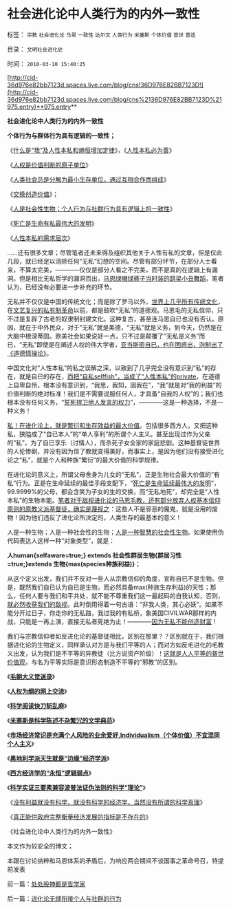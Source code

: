 # 社会进化论中人类行为的内外一致性

标签： `宗教` `社会进化论` `马恩` `一致性` `达尔文` `人类行为` `米塞斯` `个体价值` `普世` `普适` 

目录： `文明社会进化史`

时间： `2010-03-10 15:40:25`

[http://cid-36d976e82bb7123d.spaces.live.com/blog/cns!36D976E82BB7123D!](http://cid-36d976e82bb7123d.spaces.live.com/blog/cns%2136D976E82BB7123D%21975.entry)**975.entry**



**社会进化论中人类行为的内外一致性**

**个体行为与群体行为具有逻辑的一致性；**

《[什么是“我”及人性本私和熵恒增加定律](../../../2009/11/4/什么是“我”及人性本私和熵恒增加定律.md)》，《[人性本私必为善](../../../2009/9/24/人性本私必为善.md)》

《[人权是价值判断的原子单位](../../../2010/1/21/人权是价值判断的原子单位.md)》

《[人类社会总是分解为最小生存单位，通过互相合作而组成](../../../2010/2/6/人类社会之初是集权局限于生存保证的最小单位.md)》

《[交换创造价值](../../../2009/12/18/交换创造价值决定了“市场才是经济”.md)》；

《[人是社会性生物；个人行为与社群行为具有逻辑上的一致性](../../../2009/9/30/自然世界的多样化和安全感.md)》

《[死亡是生命有私最伟大的发明](../../../2007/10/21/“生命无价”？难以逾越的医疗伦理陷阱.md)》

《[人性本私的需求层次](../../../2009/11/9/“资本逐利”是人类行为第三个次级需求本能.md)》

……还有很多文章；尽管笔者还未来得及组织其他关于人性有私的文章，但是仅此几段，就已经足以消除任何“无私”幻想的空间。尽管有部分环节，在部分人士看来，不算太完美，————仅仅是部分人看之不完美，而不是真的在逻辑上有漏洞。但是相比无私哲学的漏洞百出，[马恩绿帽绿裤子当时装的跳梁小丑舞蹈](../../../2009/5/9/人性本私！马列信仰和唯心主义的关系.md)，笔者认为，已经没有必要进一步补充的环节。

无私并不仅仅是中国的传统文化；而是除了罗马以外，[世界上几乎所有传统文化](../../../2009/7/11/以传统文化对抗普世价值观是形同自杀.md)，在[文艺复兴的私有制革命](http://blog.sina.com.cn/s/blog_5563a64d0100fr7q.html)以前，都是鼓吹“无私”的道德观。马恩毛的无私信仰，只不过是复辟了古老的奴隶制封建文化。这种复古，甚至连马恩自已也没有否认。原因，就在于中外民众，对于“无私”就是美德，“无私”就是义务，到今天，仍然是在大脑中根深蒂固。欧美社会如果说好一点，只不过是颠覆了“无私是义务”而已，“无私”即使是在阐述人权的伟大学者，[亚当斯密自已，也在困惑出，泡制出了《道德情操论》](../../../2009/11/6/斯密的《道德情操论》和君权贵族的道德情操.md)。

中国文化对“人性本私”的私之误解之深，以致到了几乎完全没有意识到“私”的存在，就是自已的存在，[而把“自私selffish”，当成了“人性本私”的private](../../../2009/3/26/人性本私！无私与自私是同义词.md)，在道德上自卑自怜，根本没有意识到，“我思，我知，固我在”，“我”就是对“我的利益”的价值判断的绝对标准！我们是不需要说服任何人，才具备“自我的人权”的；我们也根本没有任何义务，“[誓死捍卫他人发言的权力](../../../2009/3/26/他人说话的权力轮不到我们誓死保护.md)”，————这是一种选择，不是一种义务！

[私！在进化论上，就是繁衍和生存效益的最大价值](../../../2009/9/24/人性本私必为善.md)。包括很多西方人，又把这种私，狭隘成了“自已本人”的“单人享利”的所谓个人主义。甚至出现过作为父亲的“私”，为了自已享乐（讨情人），而杀死子女全家的家庭悲剧。这种基督徒世界的人伦惨剧，并没有因为信了教就变得美好，而事实上，是因为他们没有接受进化论之“私”，就是个人和种族“繁衍”的最大价值的科学规律。

在进化论的意义上，所谓父母舍身为儿女的“无私”，正是生物社会最大价值的“有私”行为。正是在生命延续的最佳手段支配下，“[死亡是生命延续最伟大的发明](../../../2009/4/20/人性本私来源于生物进化论的生物属性.md)”，99.9999%的父母，都会含笑为子女的生的交换，而“无私地死”，却完全是“人性本私”的生物本能。[笔者对于敌视进化论的马恩毛教，还有部分放弃人权基本信仰原则的原教义派基督徒，确实是蔑视之](../../../2009/11/9/生物学，进化论，基督教和马克思主义.md)：这些人不是邪恶的魔鬼，就是没用的废物！因为他们违反了进化论所决定的，人类生存的最基本的意义！

人是一种生物；人是一种社会性的生物；[人是一种智慧的社会性生物](../../../2009/10/29/伟大的思想家亚当斯密的迷惑.md)。如果使用伪代码表达人这样一种“对象类型”，就是：

**人human{selfaware=true;} extends 社会性群居生物{群居习性=true;}extends 生物{max(species种族利益)}**；

从这个定义出发，我们并不反对一些人从宗教信仰的角度，宣称自已不是生物。但是，既然我们自已认为自已是生物，而必然具备max(种族生存利益)的天性；那么，任何人要与我们和平共处，就不能不尊重我们这一最起码的自我认知，否则，[就必然收获我们的敌视](../../../2010/1/30/邪恶的三个层次.md)。此时倒用得着一句古语：“非我人类，其心必妖”。如果不能分开过日子，你走你的无私路，我过我的有私桥，象美国CIVILWAR那样的内战，只能是一再上演，直接无私者死绝为止！————[因为无私不能创造财富](../../../2009/6/26/自由是社会财富生产的源泉，左派注定是乌托邦.md)！

我们与宗教信仰者如反进化论的基督徒相比，区别在那里？？区别就在于，我们根据进化论的生物定义，同样承认对方是与我们平等的人；而对方如反毛进化的毛教义出发，认为我们是不平等的异教徒（比方说资产阶级）！[这就是人人平等的普世价值观](../../../2009/6/17/人权是任何信仰须共同表述的价值观.md)，与名为平等实际是意识形态制造不平等的“邪教”的区别。

《[**毛朝大义觉迷录**](../../../2010/3/3/《大义觉迷录》监督舆论.md)》

《[**人权为纲的网上交流**](../../../2010/3/3/人权为纲的网上交流步骤.md)》

《[**科学阅读快刀斩乱麻**](../../../2010/3/7/科学阅读快刀斩乱麻.md)》

《[**米塞斯是科学陈述不杂繁冗的文学典范**](../../../2010/3/7/米塞斯是科学陈述不杂繁冗的文学典范.md)》

《[**市场经济常识是充满个人风险的业余爱好,Individualism（个体价值）不宜混同个人主义**](../../../2010/3/7/Individualism（个体价值）不宜混同个人主义.md)》

《[**奥地利学派天生就是“边缘”经济学派**](../../../2010/3/8/奥地利学派天生就是“边缘”经济学派.md)》

《[**西方经济学的“永恒”逻辑弱点**](../../../2010/3/8/西方经济学的“永恒”逻辑弱点.md)》

《[**科学实证三要素兼容波普法证伪法则的科学“理论”**](../../../2010/3/8/科学实证三要素兼容波普法证伪法则的科学“理论”.md)》

《[没有利益就没有科学，就没有科学的经济学，当然没有所谓的科学真理](../../../2010/3/9/没有利益就没有科学.md)》

《[真正能供政府完整衡量经济发展的指标是不存在的](../../../2010/3/9/衡量计划经济的指标是不存在的.md)》

《社会进化论中人类行为的内外一致性》

本文作为较安全的博文；

本跟在讨论纳粹和马恩体系的矛盾后，为响应两会期间不谈国事之革命号召，特提前发表



前一篇：[处处股神都是哲学家](../../../2010/3/10/处处股神都是哲学家.md)

后一篇：[进化论无缝衔接个人与社群的行为](../../../2010/3/10/进化论无缝衔接个人与社群的行为.md)